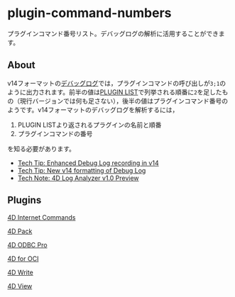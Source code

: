 # plugin-command-numbers
プラグインコマンド番号リスト。デバッグログの解析に活用することができます。

About
---
v14フォーマットの[デバッグログ](http://doc.4d.com/4Dv15R2/4D/15-R2/SET-DATABASE-PARAMETER.301-2544251.ja.html)では，プラグインコマンドの呼び出しが``3;1``のように出力されます。前半の値は[PLUGIN LIST](http://doc.4d.com/4Dv15R2/4D/15-R2/PLUGIN-LIST.301-2544266.ja.html)で列挙される順番に``2``を足したもの（現行バージョンでは何も足さない），後半の値はプラグインコマンド番号のようです。v14フォーマットのデバッグログを解析するには，

1. PLUGIN LISTより返されるプラグインの名前と順番
1. プラグインコマンドの番号

を知る必要があります。

* [Tech Tip: Enhanced Debug Log recording in v14](http://kb.4d.com/assetid=77076)
* [Tech Tip: New v14 formatting of Debug Log](http://kb.4d.com/assetid=77371)
* [Tech Note: 4D Log Analyzer v1.0 Preview](http://kb.4d.com/assetid=77198) 

Plugins
---

[4D Internet Commands](https://github.com/4D-JP/plugin-command-numbers/blob/master/4d-internet-commands.md)

[4D Pack](https://github.com/4D-JP/plugin-command-numbers/blob/master/4d-pack.md)

[4D ODBC Pro](https://github.com/4D-JP/plugin-command-numbers/blob/master/4d-odbc-pro.md)

[4D for OCI](https://github.com/4D-JP/plugin-command-numbers/blob/master/4d-for-oci.md)

[4D Write](https://github.com/4D-JP/plugin-command-numbers/blob/master/4d-write.md)

[4D View](https://github.com/4D-JP/plugin-command-numbers/blob/master/4d-view.md)
